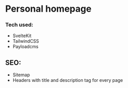 # Personal homepage

### Tech used:

- SvelteKit
- TailwindCSS
- Payloadcms

## SEO:

- Sitemap
- Headers with title and description tag for every page
